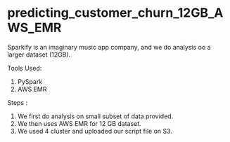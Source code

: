 # predicting_customer_churn_12GB_AWS_EMR

Sparkify is an imaginary music app company, and we do analysis oo a larger dataset (12GB).

Tools Used:
1. PySpark
2. AWS EMR

Steps :
1. We first do analysis on small subset of data provided.
2. We then uses AWS EMR for 12 GB dataset.
3. We used 4 cluster and uploaded our script file on S3.
